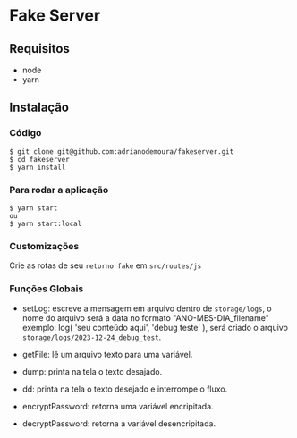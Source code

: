 # Fake Server

## Requisitos

-   node
-   yarn


## Instalação 
### Código
```shell
$ git clone git@github.com:adrianodemoura/fakeserver.git
$ cd fakeserver
$ yarn install
```
### Para rodar a aplicação
```shell
$ yarn start
ou
$ yarn start:local
```

### Customizações
Crie as rotas de seu `retorno fake` em `src/routes/js`

### Funções Globais
- setLog: escreve a mensagem em arquivo dentro de `storage/logs`, o nome do 
arquivo será a data no formato "ANO-MES-DIA_filename"
exemplo: log( 'seu conteúdo aqui', 'debug teste' ), será criado o arquivo `storage/logs/2023-12-24_debug_test`.

- getFile: lê um arquivo texto para uma variável.

- dump: printa na tela o texto desajado.

- dd: printa na tela o texto desejado e interrompe o fluxo.

- encryptPassword: retorna uma variável encripitada.

- decryptPassword: retorna a variável desencripitada.
